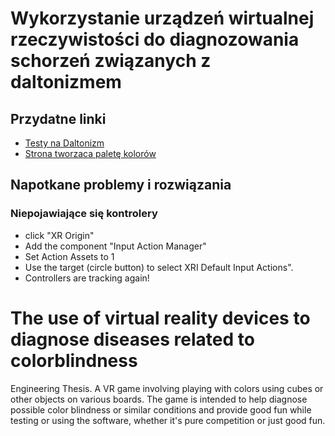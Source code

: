# Wykorzystanie urządzeń wirtualnej rzeczywistości do diagnozowania schorzeń związanych z daltonizmem

## Przydatne linki

- [Testy na Daltonizm](https://www.pl.colorlitelens.com/test-na-daltonizm.html)
- [Strona tworzaca paletę kolorów](https://coolors.co/5c0029-61304b-857c8d-94bfbe-acf7c1)

## Napotkane problemy i rozwiązania

  ### Niepojawiające się kontrolery
  - click "XR Origin"
  - Add the component "Input Action Manager"
  - Set Action Assets to 1
  - Use the target (circle button) to select XRI Default Input Actions".
  - Controllers are tracking again!


# The use of virtual reality devices to diagnose diseases related to colorblindness
Engineering Thesis. A VR game involving playing with colors using cubes or other objects on various boards. The game is intended to help diagnose possible color blindness or similar conditions and provide good fun while testing or using the software, whether it's pure competition or just good fun.

